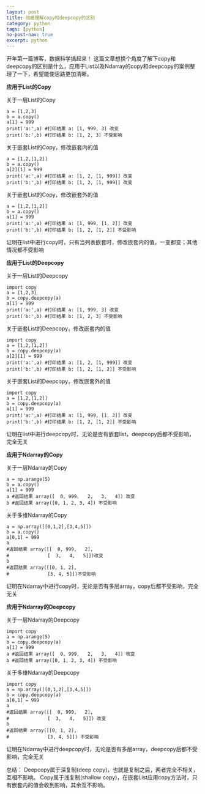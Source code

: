 ```yaml
---
layout: post
title: 彻底理解copy和deepcopy的区别
category: python
tags: [python]
no-post-nav: true
excerpt: python
---
```

开年第一篇博客，数据科学搞起来！
这篇文章想换个角度了解下copy和deepcopy的区别是什么，应用于List以及Ndarray的copy和deepcopy的案例整理了一下，希望能使思路更加清晰。


**应用于List的Copy**

关于一层List的Copy
```
a = [1,2,3]
b = a.copy()
a[1] = 999
print('a:',a) #打印结果 a: [1, 999, 3] 改变
print('b:',b) #打印结果 b: [1, 2, 3] 不受影响
```
关于嵌套List的Copy，修改嵌套内的值
```
a = [1,2,[1,2]]
b = a.copy()
a[2][1] = 999
print('a:',a) #打印结果 a: [1, 2, [1, 999]] 改变
print('b:',b) #打印结果 b: [1, 2, [1, 999]] 改变
```
关于嵌套List的Copy，修改嵌套外的值
```
a = [1,2,[1,2]]
b = a.copy()
a[1] = 999
print('a:',a) #打印结果 a: [1, 999, [1, 2]] 改变
print('b:',b) #打印结果 b: [1, 2, [1, 2]] 不受影响
```
证明在list中进行copy时，只有当列表嵌套时，修改嵌套内的值，一变都变；其他情况都不受影响

**应用于List的Deepcopy**

关于一层List的Deepcopy
```
import copy
a = [1,2,3]
b = copy.deepcopy(a)
a[1] = 999
print('a:',a) #打印结果 a: [1, 999, 3] 改变
print('b:',b) #打印结果 b: [1, 2, 3] 不受影响
```
关于嵌套List的Deepcopy，修改嵌套内的值
```
import copy
a = [1,2,[1,2]]
b = copy.deepcopy(a)
a[2][1] = 999
print('a:',a) #打印结果 a: [1, 2, [1, 999]] 改变
print('b:',b) #打印结果 b: [1, 2, [1, 2]] 不受影响
```
关于嵌套List的Deepcopy，修改嵌套外的值
```
import copy
a = [1,2,[1,2]]
b = copy.deepcopy(a)
a[1] = 999
print('a:',a) #打印结果 a: [1, 999, [1, 2]] 改变
print('b:',b) #打印结果 b: [1, 2, [1, 2]] 不受影响
```
证明在list中进行deepcopy时，无论是否有嵌套list，deepcopy后都不受影响，完全无关

**应用于Ndarray的Copy**

关于一层Ndarray的Copy
```
a = np.arange(5)
b = a.copy()
a[1] = 999
a #返回结果 array([  0, 999,   2,   3,   4]) 改变
b #返回结果 array([0, 1, 2, 3, 4]) 不受影响
```
关于多维Ndarray的Copy
```
a = np.array([[0,1,2],[3,4,5]])
b = a.copy()
a[0,1] = 999
a 
#返回结果 array([[  0, 999,   2],
#              [  3,   4,   5]])改变
b 
#返回结果 array([[0, 1, 2],
#              [3, 4, 5]])不受影响
```
证明在Ndarray中进行copy时，无论是否有多层array，copy后都不受影响，完全无关

**应用于Ndarray的Deepcopy**

关于一层Ndarray的Deepcopy
```
import copy
a = np.arange(5)
b = copy.deepcopy(a)
a[1] = 999
a #返回结果 array([  0, 999,   2,   3,   4]) 改变
b #返回结果 array([0, 1, 2, 3, 4]) 不受影响
```
关于多维Ndarray的Deepcopy
```
import copy
a = np.array([[0,1,2],[3,4,5]])
b = copy.deepcopy(a)
a[0,1] = 999
a 
#返回结果 array([[  0, 999,   2],
#              [  3,   4,   5]]) 改变
b 
#返回结果 array([[0, 1, 2],
#              [3, 4, 5]]) 不受影响
```
证明在Ndarray中进行deepcopy时，无论是否有多层array，deepcopy后都不受影响，完全无关

总结：
Deepcopy属于深复制(deep copy)，也就是复制之后，两者完全不相关，互相不影响。
Copy属于浅复制(shallow copy)，在嵌套List应用copy方法时，只有嵌套内的值会收到影响，其余互不影响。


